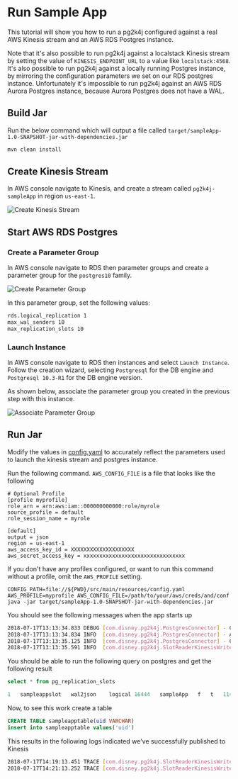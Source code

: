 # Run Sample App

This tutorial will show you how to run a pg2k4j configured against a real AWS Kinesis stream and an AWS RDS Postgres instance.

Note that it's also possible to run pg2k4j against a localstack Kinesis stream by setting
the value of `KINESIS_ENDPOINT_URL` to a value like `localstack:4568`. It's also possible to run pg2k4j against
a locally running Postgres instance, by mirroring the configuration parameters we set on our RDS postgres instance. Unfortunately
it's impossible to run pg2k4j against an AWS RDS Aurora Postgres instance, because Aurora Postgres does not have a WAL.

## Build Jar

Run the below command which will output a file called ```target/sampleApp-1.0-SNAPSHOT-jar-with-dependencies.jar```

```bash
mvn clean install
```

## Create Kinesis Stream

In AWS console navigate to Kinesis, and create a stream called `pg2k4j-sampleApp` in region `us-east-1`.

![Create Kinesis Stream](https://github.bamtech.co/personalization/pg2k4j/blob/master/sampleApp/sampleAppKinesisStream.png)

## Start AWS RDS Postgres

### Create a Parameter Group

In AWS console navigate to RDS then parameter groups and create a parameter group for the `postgres10` family.

![Create Parameter Group](https://github.bamtech.co/personalization/pg2k4j/blob/master/sampleApp/sampleAppParameterGroup.png)

In this parameter group, set the following values:

```bash
rds.logical_replication 1
max_wal_senders 10
max_replication_slots 10
```

### Launch Instance

In AWS console navigate to RDS then instances and select `Launch Instance`. Follow the creation wizard,
selecting `Postgresql` for the DB engine and `Postgresql 10.3-R1` for the DB engine version.

As shown below, associate the parameter group you created in the previous step with this instance.

![Associate Parameter Group](https://github.bamtech.co/personalization/pg2k4j/blob/master/sampleApp/associateParameterGroup.png)

## Run Jar

Modify the values in [config.yaml](https://github.bamtech.co/personalization/pg2k4j/blob/master/sampleApp/src/main/resources/config.yaml)
to accurately reflect the parameters used to launch the kinesis stream and postgres instance.

Run the following command. `AWS_CONFIG_FILE` is a file that looks like the following

```shell
# Optional Profile
[profile myprofile]
role_arn = arn:aws:iam::000000000000:role/myrole
source_profile = default
role_session_name = myrole

[default]
output = json
region = us-east-1
aws_access_key_id = XXXXXXXXXXXXXXXXXXXX
aws_secret_access_key = xxxxxxxxxxxxxxxxxxxxxxxxxxxxxxxx
```

If you don't have any profiles configured, or want to run this command without a profile, omit the `AWS_PROFILE` setting.

```
CONFIG_PATH=file://${PWD}/src/main/resources/config.yaml AWS_PROFILE=myprofile AWS_CONFIG_FILE=/path/to/your/aws/creds/and/conf java -jar target/sampleApp-1.0-SNAPSHOT-jar-with-dependencies.jar
``` 

You should see the following messages when the app starts up

```bash
2018-07-17T13:13:34.833 DEBUG [com.disney.pg2k4j.PostgresConnector] - Connected to postgres
2018-07-17T13:13:34.834 INFO  [com.disney.pg2k4j.PostgresConnector] - Attempting to create replication slot sampleAppSlot
2018-07-17T13:13:35.125 INFO  [com.disney.pg2k4j.PostgresConnector] - Created replication slot
2018-07-17T13:13:35.591 INFO  [com.disney.pg2k4j.SlotReaderKinesisWriter] - Consuming from slot sampleAppSlot
```

You should be able to run the following query on postgres and get the following result

```sql
select * from pg_replication_slots

1	sampleappslot	wal2json	logical	16444	sampleApp	f	t	114618	null	5736302	30A/58000060	30A/58000098
```

Now, to see this work create a table

```sql
CREATE TABLE sampleapptable(uid VARCHAR)
insert into sampleapptable values('uid') 
```

This results in the following logs indicated we've successfully published to Kinesis

```bash
2018-07-17T14:19:13.451 TRACE [com.disney.pg2k4j.SlotReaderKinesisWriter] - Writing record with data {"xid":5736362,"change":[]} to stream
2018-07-17T14:21:13.252 TRACE [com.disney.pg2k4j.SlotReaderKinesisWriter] - Writing record with data {"xid":5736364,"change":[{"kind":"insert","columnnames":["uid"],"columntypes":["character varying"],"table":"sampleapptable","columnvalues":["uid"],"schema":"public"}]} to stream
```
